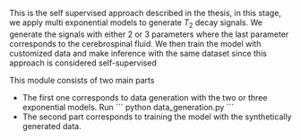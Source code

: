 This is the self supervised approach described in the thesis, in this stage, we apply multi exponential models to generate $T_{2}$ decay signals. We generate the signals with either 2 or 3 parameters where the last parameter corresponds to the cerebrospinal fluid. We then train the model with customized data and make inference with the same dataset since this approach is considered self-supervised

This module consists of two main parts
* The first one corresponds to data generation with the two or three exponential models. Run ´´´ python data_generation.py ´´´
* The second part corresponds to training the model with the synthetically generated data. 
